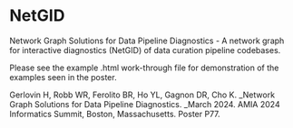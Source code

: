 # NetGID
Network Graph Solutions for Data Pipeline Diagnostics - A network graph for interactive diagnostics (NetGID) of data curation pipeline codebases.

Please see the example .html work-through file for demonstration of the examples seen in the poster.

Gerlovin H, Robb WR, Ferolito BR, Ho YL, Gagnon DR, Cho K. _Network Graph Solutions for Data Pipeline Diagnostics. _March 2024. AMIA 2024 Informatics Summit, Boston, Massachusetts. Poster P77.
